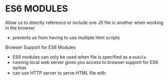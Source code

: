 
# ES6 MODULES

Allow us to directly reference or include one JS file in another
when working in the browser
- prevents us from having to use multiple html scripts


Browser Support for ES6 Modules
- ES6 modules can only be used when file is specified as a `module`
- running local web server gives you access to browser support for ES6 syntax
- can use HTTP server to serve HTML file with <script type="module">
	- `python3 -m http.server`
- can alternatively open `index.html` using live server


Modules in Browser Before ES6 Support
1. third party technology to load javascript files
2. individual script tags for each module



ES6 Modules: 
```js

// animal.js
export class Dog {}
export class Cat {}

// shelter.js
export default class Shelter {}

// index.js
import { Cat, Dog } from './animal.js'
import Shelter from './shelter.js'

```



Common JS Modules:
```js
// animal.js
class Dog {}
class Cat {}
module.exports = { Cat, Dog }
// or
// module.exports = { Cat: Cat, Dog: Dog }
// or
// module.exports.Cat = Cat;
// module.exports.Dog = Dog;


// shelter.js
class Shelter {}
module.exports = Shelter



// index.js
const { Cat, Dog } = require('./animal');
const Shelter = require('./shelter')

```

